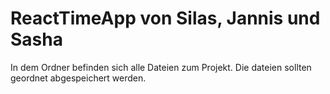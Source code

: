 # ReactTimeApp von Silas, Jannis und Sasha

In dem Ordner befinden sich alle Dateien zum Projekt.
Die dateien sollten geordnet abgespeichert werden.

